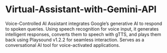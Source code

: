 # Virtual-Assistant-with-Gemini-API
Voice-Controlled AI Assistant integrates Google’s generative AI to respond to spoken queries. Using speech recognition for voice input, it generates intelligent responses, converts them to speech with gTTS, and plays them back using Playsound v1.2.2 for seamless interaction. Serves as a conversational AI tool for voice-activated applications.


